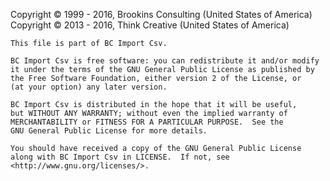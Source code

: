 ﻿Copyright © 1999 - 2016, Brookins Consulting (United States of America)
Copyright © 2013 - 2016, Think Creative (United States of America)

    This file is part of BC Import Csv.

    BC Import Csv is free software: you can redistribute it and/or modify
    it under the terms of the GNU General Public License as published by
    the Free Software Foundation, either version 2 of the License, or
    (at your option) any later version.

    BC Import Csv is distributed in the hope that it will be useful,
    but WITHOUT ANY WARRANTY; without even the implied warranty of
    MERCHANTABILITY or FITNESS FOR A PARTICULAR PURPOSE.  See the
    GNU General Public License for more details.

    You should have received a copy of the GNU General Public License
    along with BC Import Csv in LICENSE.  If not, see <http://www.gnu.org/licenses/>.
